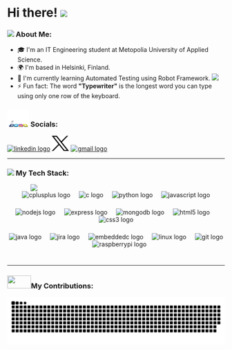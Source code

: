 # Hi there! <img src="https://github.com/TheDudeThatCode/TheDudeThatCode/blob/master/Assets/Hi.gif" width="35" />

### <img src="https://github.com/TheDudeThatCode/TheDudeThatCode/blob/master/Assets/Developer.gif" width="45" /> About Me:

*   🎓  I'm an IT Engineering student at Metopolia University of Applied Science.
*   🌍  I'm based in Helsinki, Finland.
*   🧠  I'm currently learning Automated Testing using Robot Framework. <img src="https://media.giphy.com/media/WUlplcMpOCEmTGBtBW/giphy.gif" width="30">
*   ⚡  Fun fact: The word **"Typewriter"** is the longest word you can type using only one row of the keyboard.

### <img src="https://github.com/kikani-parth/kikani-parth/blob/main/img/social-media-jumping.gif" height="40" width="50"/> Socials:

<div align="left">
  <a href="https://www.linkedin.com/in/kikani-parth/" target="_blank">
    <img src="https://raw.githubusercontent.com/maurodesouza/profile-readme-generator/master/src/assets/icons/social/linkedin/default.svg" width="52" height="40"   alt="linkedin logo"  /></a>
  <a href="https://twitter.com/kikani_parth02" target="_blank">
    <img src="https://github.com/kikani-parth/kikani-parth/blob/main/img/x_logo.png" width="40" height="35" alt="twitter logo" /></a>
  <a href="mailto:parthkikani02@gmail.com" target="_blank">
    <img src="https://raw.githubusercontent.com/maurodesouza/profile-readme-generator/master/src/assets/icons/social/gmail/default.svg" width="52" height="40" alt="gmail logo"  /></a>
</div>

---

### <img src="https://user-images.githubusercontent.com/74038190/212284087-bbe7e430-757e-4901-90bf-4cd2ce3e1852.gif" width="25" /> My Tech Stack:

<!-- <img align="right"  width="400" src="https://user-images.githubusercontent.com/74038190/212748842-9fcbad5b-6173-4175-8a61-521f3dbb7514.gif"  /> -->
<img src="https://user-images.githubusercontent.com/74038190/225813708-98b745f2-7d22-48cf-9150-083f1b00d6c9.gif"  align="right"  width="450">

<div align="center">
  <img src="https://skillicons.dev/icons?i=cpp" height="40" alt="cplusplus logo"  />
  <img width="12" />
  <img src="https://skillicons.dev/icons?i=c" height="40" alt="c logo"  />
  <img width="12" />
  <img src="https://skillicons.dev/icons?i=py" height="40" alt="python logo"  />
  <img width="12" />
  <img src="https://skillicons.dev/icons?i=js" height="40" alt="javascript logo"  />
</div>

###

<div align="center">
  <img src="https://skillicons.dev/icons?i=nodejs" height="40" alt="nodejs logo"  />
  <img width="12" />
  <img src="https://skillicons.dev/icons?i=express" height="40" alt="express logo"  />
  <img width="12" />
  <img src="https://skillicons.dev/icons?i=mongodb" height="40" alt="mongodb logo"  />
  <img width="12" />
  <img src="https://skillicons.dev/icons?i=html" height="40" alt="html5 logo"  />
  <img width="12" />
  <img src="https://skillicons.dev/icons?i=css" height="40" alt="css3 logo"  />
</div>

###

<div align="center">
  <img src="https://skillicons.dev/icons?i=java" height="40" alt="java logo"  />
  <img width="12" />
  <img src="https://cdn.jsdelivr.net/gh/devicons/devicon/icons/jira/jira-original-wordmark.svg" height="40" alt="jira logo"  />
  <img width="12" />
  <img src="https://cdn.jsdelivr.net/gh/devicons/devicon/icons/embeddedc/embeddedc-original-wordmark.svg" height="40" alt="embeddedc logo"  />
  <img width="12" />
  <img src="https://skillicons.dev/icons?i=linux" height="40" alt="linux logo"  />
  <img width="12" />
  <img src="https://skillicons.dev/icons?i=git" height="40" alt="git logo"  />
  <img width="12" />
  <img src="https://skillicons.dev/icons?i=raspberrypi" height="40" alt="raspberrypi logo"  />
</div>
<br>

###


###

---

### <img src="https://user-images.githubusercontent.com/74038190/214644145-264f4759-7633-441e-9d67-d8dda9d50d26.gif" height="30" width="55">My Contributions:
<img src="https://raw.githubusercontent.com/kikani-parth/kikani-parth/output/github-snake.svg" alt="Snake animation" />


